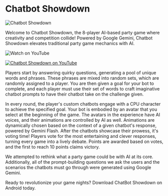 # Chatbot Showdown

![Chatbot Showdown](job-job/Assets/UI/chatbot_title.png)

Welcome to Chatbot Showdown, the 8-player AI-based party game where creativity and competition collide! Powered by Google Gemini, Chatbot Showdown elevates traditional party game mechanics with AI.

![Watch on YouTube](https://www.youtube.com/watch?v=0CPWghGf-uo)

[![Chatbot Showdown on YouTube](https://img.youtube.com/vi/0CPWghGf-uo/maxres1.jpg)](https://www.youtube.com/watch?v=0CPWghGf-uo)

Players start by answering quirky questions, generating a pool of unique words and phrases. These phrases are mixed into random sets, which are randomly assigned to a player. You are then given a goal for your bot to complete, and each player must use their set of words to craft imaginative chatbot prompts to have their chatbot take on the challenge given.

In every round, the player's custom chatbots engage with a CPU character to achieve the specified goal. Your bot is embodied by an avatar that you select at the beginning of the game. The avatars in the experience have AI voices, and their animations are controlled by AI as well. Animations are dynamically chosen based on the context of a given chatbot's response, powered by Gemini Flash. After the chatbots showcase their prowess, it's voting time! Players vote for the most entertaining and clever responses, turning every game into a lively debate. Points are awarded based on votes, and the first to reach 10 points claims victory.

We attempted to rethink what a party game could be with AI at its core. Additionally, all of the prompt-building questions we ask the users and the scenarios the chatbots must go through were generated using Google Gemini.

Ready to revolutionize your game nights? Download ChatBot Showdown on Android today.
